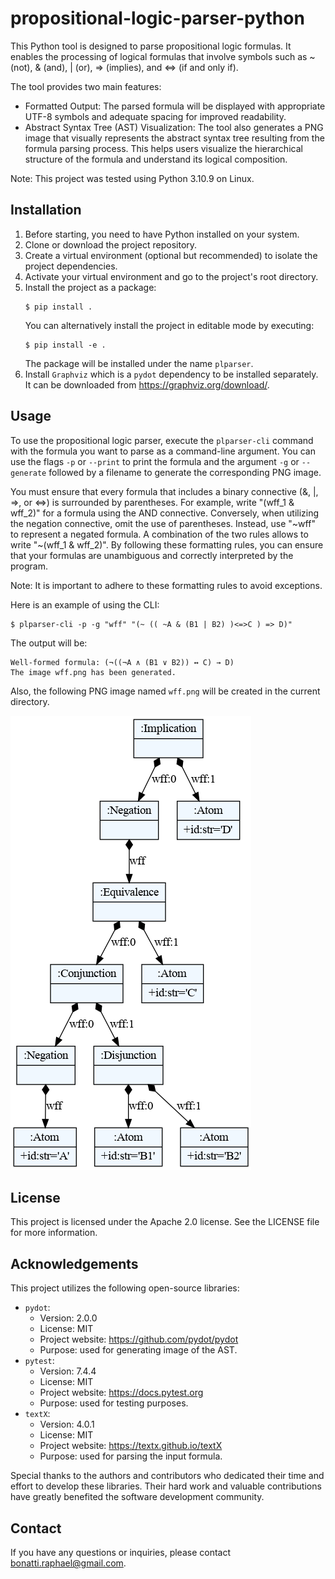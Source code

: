 # propositional-logic-parser-python
This Python tool is designed to parse propositional logic formulas. It enables the processing of logical formulas that involve symbols such as ~ (not), & (and), | (or), => (implies), and <=> (if and only if).

The tool provides two main features:
- Formatted Output: The parsed formula will be displayed with appropriate UTF-8 symbols and adequate spacing for improved readability.
- Abstract Syntax Tree (AST) Visualization: The tool also generates a PNG image that visually represents the abstract syntax tree resulting from the formula parsing process. This helps users visualize the hierarchical structure of the formula and understand its logical composition.


Note: This project was tested using Python 3.10.9 on Linux.
## Installation
1. Before starting, you need to have Python installed on your system.
2. Clone or download the project repository.
3. Create a virtual environment (optional but recommended) to isolate the project dependencies.
4. Activate your virtual environment and go to the project's root directory.
5. Install the project as a package:
    ```shell
    $ pip install .
    ```
    You can alternatively install the project in editable mode by executing:
    ```shell
    $ pip install -e .
    ```
    The package will be installed under the name `plparser`.
6. Install `Graphviz` which is a `pydot` dependency to be installed separately. It can be downloaded from https://graphviz.org/download/.

## Usage
To use the propositional logic parser, execute the `plparser-cli` command with the formula you want to parse as a command-line argument.
You can use the flags `-p` or `--print` to print the formula and the argument `-g` or `--generate` followed by a filename to generate the corresponding PNG image.  

You must ensure that every formula that includes a binary connective (&, |, =>, or <=>) is surrounded by parentheses. For example, write "(wff_1 & wff_2)" for a formula using the AND connective. Conversely, when utilizing the negation connective, omit the use of parentheses. Instead, use "\~wff" to represent a negated formula. A combination of the two rules allows to write "\~(wff_1 & wff_2)". By following these formatting rules, you can ensure that your formulas are unambiguous and correctly interpreted by the program.

Note: It is important to adhere to these formatting rules to avoid exceptions. 

Here is an example of using the CLI:
```shell
$ plparser-cli -p -g "wff" "(~ (( ~A & (B1 | B2) )<=>C ) => D)"
```
The output will be:
```
Well-formed formula: (¬((¬A ∧ (B1 ∨ B2)) ↔ C) → D)
The image wff.png has been generated.
```
Also, the following PNG image named `wff.png` will be created in the current directory.

![The AST representation of the wff](images/wff.png)

## License
This project is licensed under the Apache 2.0 license.
See the LICENSE file for more information.

## Acknowledgements
This project utilizes the following open-source libraries:
- `pydot`:
  - Version: 2.0.0
  - License: MIT
  - Project website: https://github.com/pydot/pydot
  - Purpose: used for generating image of the AST.
- `pytest`:
  - Version: 7.4.4
  - License: MIT
  - Project website: https://docs.pytest.org
  - Purpose: used for testing purposes.
- `textX`:
  - Version: 4.0.1
  - License: MIT
  - Project website: https://textx.github.io/textX
  - Purpose: used for parsing the input formula.

Special thanks to the authors and contributors who dedicated their time and effort to develop these libraries. Their hard work and valuable contributions have greatly benefited the software development community.

## Contact
If you have any questions or inquiries, please contact bonatti.raphael@gmail.com.
